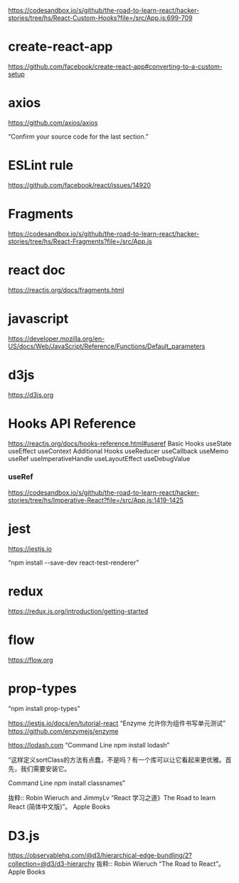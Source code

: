 https://codesandbox.io/s/github/the-road-to-learn-react/hacker-stories/tree/hs/React-Custom-Hooks?file=/src/App.js:699-709

# create-react-app
https://github.com/facebook/create-react-app#converting-to-a-custom-setup

# axios
https://github.com/axios/axios

“Confirm your source code for the last section.”
# ESLint rule 
https://github.com/facebook/react/issues/14920

# Fragments
https://codesandbox.io/s/github/the-road-to-learn-react/hacker-stories/tree/hs/React-Fragments?file=/src/App.js

# react doc
https://reactjs.org/docs/fragments.html

# javascript
https://developer.mozilla.org/en-US/docs/Web/JavaScript/Reference/Functions/Default_parameters

# d3js
https://d3js.org

# Hooks API Reference
https://reactjs.org/docs/hooks-reference.html#useref
Basic Hooks
useState
useEffect
useContext
Additional Hooks
useReducer
useCallback
useMemo
useRef
useImperativeHandle
useLayoutEffect
useDebugValue


### useRef
https://codesandbox.io/s/github/the-road-to-learn-react/hacker-stories/tree/hs/Imperative-React?file=/src/App.js:1419-1425

# jest
https://jestjs.io

“npm install --save-dev react-test-renderer”

# redux
https://redux.js.org/introduction/getting-started

# flow
https://flow.org

# prop-types
“npm install prop-types” 

https://jestjs.io/docs/en/tutorial-react
“Enzyme 允许你为组件书写单元测试” https://github.com/enzymejs/enzyme


https://lodash.com
“Command Line
npm install lodash”

“这样定义sortClass的方法有点蠢，不是吗？有一个库可以让它看起来更优雅。首先，我们需要安装它。

Command Line
npm install classnames”

抜粋:: Robin Wieruch and JimmyLv  “React 学习之道》The Road to learn React (简体中文版)”。 Apple Books  
# D3.js
https://observablehq.com/@d3/hierarchical-edge-bundling/2?collection=@d3/d3-hierarchy
抜粋:: Robin Wieruch  “The Road to React”。 Apple Books  
